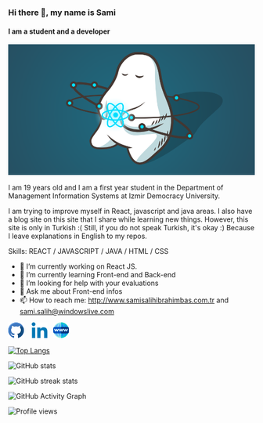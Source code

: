 ### Hi there 👋, my name is Sami
#### I am a student and a developer 
![I am a student and a developer ](./images/react.png)

I am 19 years old and I am a first year student in the Department of Management Information Systems at Izmir Democracy University.

I am trying to improve myself in React, javascript and java areas. I also have a blog site on this site that I share while learning new things. However, this site is only in Turkish :( Still, if you do not speak Turkish, it's okay :) Because I leave explanations in English to my repos.

Skills: REACT / JAVASCRIPT / JAVA / HTML / CSS

- 🔭 I’m currently working on React JS. 
- 🌱 I’m currently learning Front-end and Back-end 
- 🤔 I’m looking for help with your evaluations  
- 💬 Ask me about Front-end infos 
- 📫 How to reach me: http://www.samisalihibrahimbas.com.tr and sami.salih@windowslive.com 

[<img src='./images/github.png' alt='github' style="color:" height='32'>](https://github.com/ssibrahimbas) &nbsp;&nbsp; [<img src='./images/linkedin.png' alt='linkedin' height='32'>](https://www.linkedin.com/in/ssibrahimbas/)&nbsp;&nbsp;  [<img src='./images/www.png' alt='website' height='32'>](https://ssi-blog-v2.herokuapp.com)  

[![Top Langs](https://github-readme-stats.vercel.app/api/top-langs/?username=ssibrahimbas)](https://github.com/ssibrahimbas)
 
![GitHub stats](https://github-readme-stats.vercel.app/api?username=ssibrahimbas&show_icons=true&count_private=true)  

![GitHub streak stats](https://github-readme-streak-stats.herokuapp.com/?user=ssibrahimbas)  

![GitHub Activity Graph](https://activity-graph.herokuapp.com/graph?username=ssibrahimbas)  

![Profile views](https://gpvc.arturio.dev/ssibrahimbas)  
